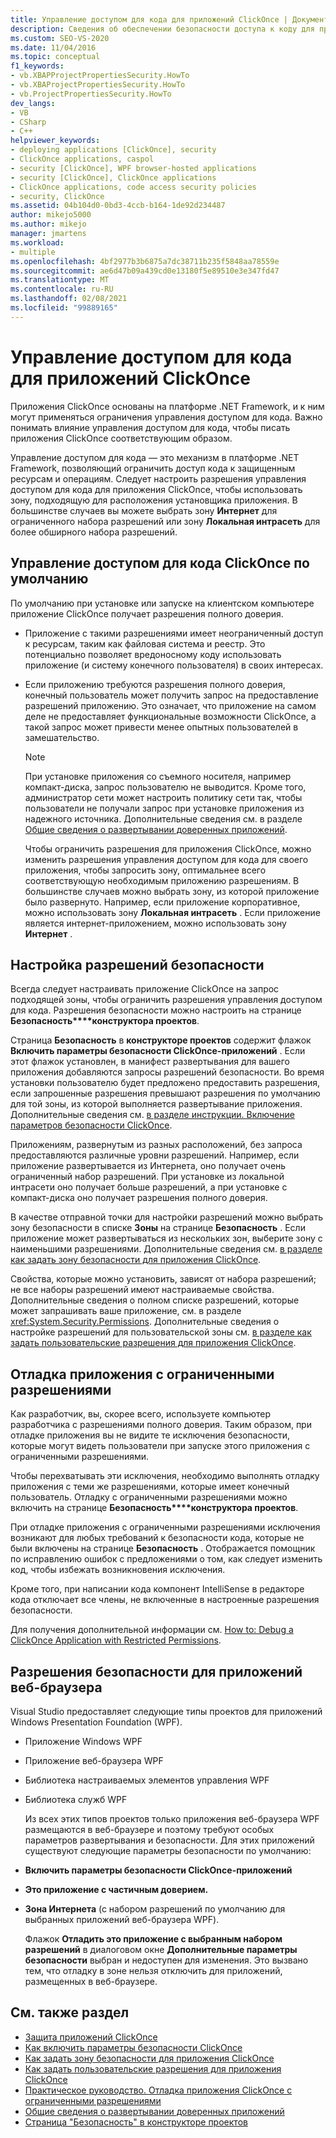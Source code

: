 ```yaml
---
title: Управление доступом для кода для приложений ClickOnce | Документация Майкрософт
description: Сведения об обеспечении безопасности доступа к коду для приложений ClickOnce и настройке разрешений управления доступом для кода.
ms.custom: SEO-VS-2020
ms.date: 11/04/2016
ms.topic: conceptual
f1_keywords:
- vb.XBAPProjectPropertiesSecurity.HowTo
- vb.XBAProjectPropertiesSecurity.HowTo
- vb.ProjectPropertiesSecurity.HowTo
dev_langs:
- VB
- CSharp
- C++
helpviewer_keywords:
- deploying applications [ClickOnce], security
- ClickOnce applications, caspol
- security [ClickOnce], WPF browser-hosted applications
- security [ClickOnce], ClickOnce applications
- ClickOnce applications, code access security policies
- security, ClickOnce
ms.assetid: 04b104d0-0bd3-4ccb-b164-1de92d234487
author: mikejo5000
ms.author: mikejo
manager: jmartens
ms.workload:
- multiple
ms.openlocfilehash: 4bf2977b3b6875a7dc38711b235f5848aa78559e
ms.sourcegitcommit: ae6d47b09a439cd0e13180f5e89510e3e347fd47
ms.translationtype: MT
ms.contentlocale: ru-RU
ms.lasthandoff: 02/08/2021
ms.locfileid: "99889165"
---
```

# <a name="code-access-security-for-clickonce-applications"></a>Управление доступом для кода для приложений ClickOnce
Приложения ClickOnce основаны на платформе .NET Framework, и к ним могут применяться ограничения управления доступом для кода. Важно понимать влияние управления доступом для кода, чтобы писать приложения ClickOnce соответствующим образом.

 Управление доступом для кода — это механизм в платформе .NET Framework, позволяющий ограничить доступ кода к защищенным ресурсам и операциям. Следует настроить разрешения управления доступом для кода для приложения ClickOnce, чтобы использовать зону, подходящую для расположения установщика приложения. В большинстве случаев вы можете выбрать зону **Интернет** для ограниченного набора разрешений или зону **Локальная интрасеть** для более обширного набора разрешений.

## <a name="default-clickonce-code-access-security"></a>Управление доступом для кода ClickOnce по умолчанию
 По умолчанию при установке или запуске на клиентском компьютере приложение ClickOnce получает разрешения полного доверия.

- Приложение с такими разрешениями имеет неограниченный доступ к ресурсам, таким как файловая система и реестр. Это потенциально позволяет вредоносному коду использовать приложение (и систему конечного пользователя) в своих интересах.

- Если приложению требуются разрешения полного доверия, конечный пользователь может получить запрос на предоставление разрешений приложению. Это означает, что приложение на самом деле не предоставляет функциональные возможности ClickOnce, а такой запрос может привести менее опытных пользователей в замешательство.

  > [!NOTE]
  > При установке приложения со съемного носителя, например компакт-диска, запрос пользователю не выводится. Кроме того, администратор сети может настроить политику сети так, чтобы пользователи не получали запрос при установке приложения из надежного источника. Дополнительные сведения см. в разделе [Общие сведения о развертывании доверенных приложений](../deployment/trusted-application-deployment-overview.md).

  Чтобы ограничить разрешения для приложения ClickOnce, можно изменить разрешения управления доступом для кода для своего приложения, чтобы запросить зону, оптимальнее всего соответствующую необходимым приложению разрешениям. В большинстве случаев можно выбрать зону, из которой приложение было развернуто. Например, если приложение корпоративное, можно использовать зону **Локальная интрасеть** . Если приложение является интернет-приложением, можно использовать зону **Интернет** .

## <a name="configure-security-permissions"></a>Настройка разрешений безопасности
 Всегда следует настраивать приложение ClickOnce на запрос подходящей зоны, чтобы ограничить разрешения управления доступом для кода. Разрешения безопасности можно настроить на странице **Безопасность****конструктора проектов**.

 Страница **Безопасность** в **конструкторе проектов** содержит флажок **Включить параметры безопасности ClickOnce-приложений** . Если этот флажок установлен, в манифест развертывания для вашего приложения добавляются запросы разрешений безопасности. Во время установки пользователю будет предложено предоставить разрешения, если запрошенные разрешения превышают разрешения по умолчанию для той зоны, из которой выполняется развертывание приложения. Дополнительные сведения см. [в разделе инструкции. Включение параметров безопасности ClickOnce](../deployment/how-to-enable-clickonce-security-settings.md).

 Приложениям, развернутым из разных расположений, без запроса предоставляются различные уровни разрешений. Например, если приложение развертывается из Интернета, оно получает очень ограниченный набор разрешений. При установке из локальной интрасети оно получает больше разрешений, а при установке с компакт-диска оно получает разрешения полного доверия.

 В качестве отправной точки для настройки разрешений можно выбрать зону безопасности в списке **Зоны** на странице **Безопасность** . Если приложение может развертываться из нескольких зон, выберите зону с наименьшими разрешениями. Дополнительные сведения см. [в разделе как задать зону безопасности для приложения ClickOnce](../deployment/how-to-set-a-security-zone-for-a-clickonce-application.md).

 Свойства, которые можно установить, зависят от набора разрешений; не все наборы разрешений имеют настраиваемые свойства. Дополнительные сведения о полном списке разрешений, которые может запрашивать ваше приложение, см. в разделе <xref:System.Security.Permissions>. Дополнительные сведения о настройке разрешений для пользовательской зоны см. [в разделе как задать пользовательские разрешения для приложения ClickOnce](../deployment/how-to-set-custom-permissions-for-a-clickonce-application.md).

## <a name="debug-an-application-that-has-restricted-permissions"></a>Отладка приложения с ограниченными разрешениями
 Как разработчик, вы, скорее всего, используете компьютер разработчика с разрешениями полного доверия. Таким образом, при отладке приложения вы не видите те исключения безопасности, которые могут видеть пользователи при запуске этого приложения с ограниченными разрешениями.

 Чтобы перехватывать эти исключения, необходимо выполнять отладку приложения с теми же разрешениями, которые имеет конечный пользователь. Отладку с ограниченными разрешениями можно включить на странице **Безопасность****конструктора проектов**.

 При отладке приложения с ограниченными разрешениями исключения возникают для любых требований к безопасности кода, которые не были включены на странице **Безопасность** . Отображается помощник по исправлению ошибок с предложениями о том, как следует изменить код, чтобы избежать возникновения исключения.

 Кроме того, при написании кода компонент IntelliSense в редакторе кода отключает все члены, не включенные в настроенные разрешения безопасности.

 Для получения дополнительной информации см. [How to: Debug a ClickOnce Application with Restricted Permissions](securing-clickonce-applications.md).

## <a name="security-permissions-for-browser-hosted-applications"></a>Разрешения безопасности для приложений веб-браузера
 Visual Studio предоставляет следующие типы проектов для приложений Windows Presentation Foundation (WPF).

- Приложение Windows WPF

- Приложение веб-браузера WPF

- Библиотека настраиваемых элементов управления WPF

- Библиотека служб WPF

  Из всех этих типов проектов только приложения веб-браузера WPF размещаются в веб-браузере и поэтому требуют особых параметров развертывания и безопасности. Для этих приложений существуют следующие параметры безопасности по умолчанию:

- **Включить параметры безопасности ClickOnce-приложений**

- **Это приложение с частичным доверием.**

- **Зона Интернета** (с набором разрешений по умолчанию для выбранных приложений веб-браузера WPF).

  Флажок **Отладить это приложение с выбранным набором разрешений** в диалоговом окне **Дополнительные параметры безопасности** выбран и недоступен для изменения. Это вызвано тем, что отладку в зоне нельзя отключить для приложений, размещенных в веб-браузере.

## <a name="see-also"></a>См. также раздел
- [Защита приложений ClickOnce](../deployment/securing-clickonce-applications.md)
- [Как включить параметры безопасности ClickOnce](../deployment/how-to-enable-clickonce-security-settings.md)
- [Как задать зону безопасности для приложения ClickOnce](../deployment/how-to-set-a-security-zone-for-a-clickonce-application.md)
- [Как задать пользовательские разрешения для приложения ClickOnce](../deployment/how-to-set-custom-permissions-for-a-clickonce-application.md)
- [Практическое руководство. Отладка приложения ClickOnce с ограниченными разрешениями](securing-clickonce-applications.md)
- [Общие сведения о развертывании доверенных приложений](../deployment/trusted-application-deployment-overview.md)
- [Страница "Безопасность" в конструкторе проектов](../ide/reference/security-page-project-designer.md)